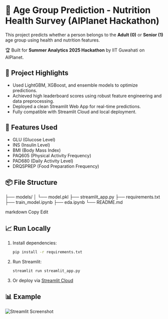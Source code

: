 # 🧠 Age Group Prediction - Nutrition Health Survey (AIPlanet Hackathon)

This project predicts whether a person belongs to the **Adult (0)** or **Senior (1)** age group using health and nutrition features.

🏆 Built for **Summer Analytics 2025 Hackathon** by IIT Guwahati on AIPlanet.

## 🚀 Project Highlights
- Used LightGBM, XGBoost, and ensemble models to optimize predictions.
- Achieved high leaderboard scores using robust feature engineering and data preprocessing.
- Deployed a clean Streamlit Web App for real-time predictions.
- Fully compatible with Streamlit Cloud and local deployment.

## 🧪 Features Used
- GLU (Glucose Level)
- INS (Insulin Level)
- BMI (Body Mass Index)
- PAQ605 (Physical Activity Frequency)
- PAD680 (Daily Activity Level)
- DRQSPREP (Food Preparation Frequency)

## 📦 File Structure
├── models/
│ └── model.pkl
├── streamlit_app.py
├── requirements.txt
├── train_model.ipynb
├── eda.ipynb
└── README.md

markdown
Copy
Edit

## 📈 Run Locally

1. Install dependencies:
    ```bash
    pip install -r requirements.txt
    ```

2. Run Streamlit:
    ```bash
    streamlit run streamlit_app.py
    ```

3. Or deploy via [Streamlit Cloud](https://streamlit.io/cloud)

## 📊 Example
![Streamlit Screenshot](https://via.placeholder.com/600x300.png?text=Demo+Screenshot)
